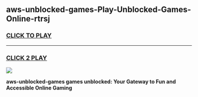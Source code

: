 
## aws-unblocked-games-Play-Unblocked-Games-Online-rtrsj
<h3>
<a href="https://premium76.site?title=aws-unblocked-games&ref=25A">CLICK TO PLAY</a></h3>
<hr>

<h3>
<a href="https://premium76.site?title=aws-unblocked-games&ref=25A">CLICK 2 PLAY</a>
  
</h3>

<a href="https://premium76.site?title=aws-unblocked-games&ref=25A"><img src="https://clearcache.store/games.png"></a>


**aws-unblocked-games games unblocked: Your Gateway to Fun and Accessible Online Gaming**
